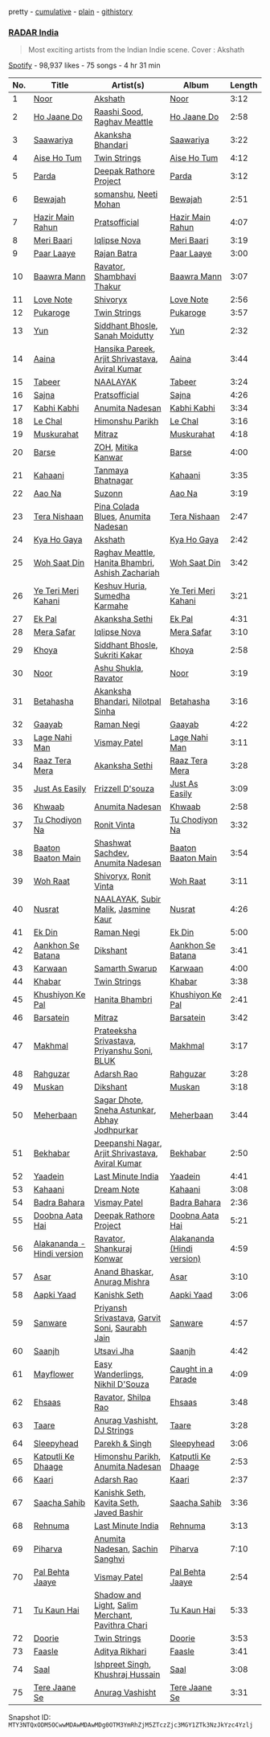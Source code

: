 pretty - [cumulative](/playlists/cumulative/37i9dQZF1DWTAtTdFMiJYK.md) - [plain](/playlists/plain/37i9dQZF1DWTAtTdFMiJYK) - [githistory](https://github.githistory.xyz/mackorone/spotify-playlist-archive/blob/main/playlists/plain/37i9dQZF1DWTAtTdFMiJYK)

### [RADAR India](https://open.spotify.com/playlist/37i9dQZF1DWTAtTdFMiJYK)

> Most exciting artists from the Indian Indie scene\. Cover : Akshath

[Spotify](https://open.spotify.com/user/spotify) - 98,937 likes - 75 songs - 4 hr 31 min

| No. | Title | Artist(s) | Album | Length |
|---|---|---|---|---|
| 1 | [Noor](https://open.spotify.com/track/36zJvaFktpReO0ZpO7zK7H) | [Akshath](https://open.spotify.com/artist/35XjIi7RK4ckjgBrE6CcQo) | [Noor](https://open.spotify.com/album/1C28dscSE3eMMySafwMSmm) | 3:12 |
| 2 | [Ho Jaane Do](https://open.spotify.com/track/3ioJJykMxfcoj0qOmf1QPj) | [Raashi Sood](https://open.spotify.com/artist/0ZEiDnkNsdY6IXWUjWuBU2), [Raghav Meattle](https://open.spotify.com/artist/7lTlD9L3QhfOH13Z0n1ibN) | [Ho Jaane Do](https://open.spotify.com/album/5BDwUl97v4DscgoMnuhL1C) | 2:58 |
| 3 | [Saawariya](https://open.spotify.com/track/4WUjl8l3t5yg2JCGeYa7DV) | [Akanksha Bhandari](https://open.spotify.com/artist/2U5K35Kwj0LqkfG3ENnnSL) | [Saawariya](https://open.spotify.com/album/1PRfv8sVJ5hIxwN2nunPha) | 3:22 |
| 4 | [Aise Ho Tum](https://open.spotify.com/track/4wgDpX6DPzCjsAX6XK5KV0) | [Twin Strings](https://open.spotify.com/artist/0cPN6x5LmDIZjp6gFmAkqw) | [Aise Ho Tum](https://open.spotify.com/album/5YXNlo7YoApvoyvLDBETlA) | 4:12 |
| 5 | [Parda](https://open.spotify.com/track/09FfppwkzTccGQFWcglxGD) | [Deepak Rathore Project](https://open.spotify.com/artist/1VFIeAFbzMVHmvGQtfE6OI) | [Parda](https://open.spotify.com/album/5ZxjM0OML0g3RVv3utPfA6) | 3:12 |
| 6 | [Bewajah](https://open.spotify.com/track/6uJ6KxWCNszP9VDtZm5A0C) | [somanshu](https://open.spotify.com/artist/0q7fw7pC9FcW9AUfIw4H5H), [Neeti Mohan](https://open.spotify.com/artist/3ZxZ03fj3tXBZHZWzvaLSM) | [Bewajah](https://open.spotify.com/album/7pb1utVXS2OS6dfQF0f0cN) | 2:51 |
| 7 | [Hazir Main Rahun](https://open.spotify.com/track/10JqzOpxi2zL4RcuvwBRtW) | [Pratsofficial](https://open.spotify.com/artist/29ggvWc5EMcSk5RLQ5aXHr) | [Hazir Main Rahun](https://open.spotify.com/album/3JcvdHatu4INAgwuSAPnCr) | 4:07 |
| 8 | [Meri Baari](https://open.spotify.com/track/0XdDE6lmn5srPDUDBq5xcg) | [Iqlipse Nova](https://open.spotify.com/artist/5tVEtYVMATyQ6OVOetuZlk) | [Meri Baari](https://open.spotify.com/album/6CZIFpN6kaO3BRnlZoACbB) | 3:19 |
| 9 | [Paar Laaye](https://open.spotify.com/track/3MSWGzFm8N3wJvOloRovR6) | [Rajan Batra](https://open.spotify.com/artist/5rNkckFmIKVHEdke5cNx5c) | [Paar Laaye](https://open.spotify.com/album/07JJWCjfs4UDGYGCamuncp) | 3:00 |
| 10 | [Baawra Mann](https://open.spotify.com/track/79RInrNbVRumprs4MDYgwz) | [Ravator](https://open.spotify.com/artist/1cZXy31snJUWXKwhWRyDgs), [Shambhavi Thakur](https://open.spotify.com/artist/2b1YWOv5v6yzuEDComf7fO) | [Baawra Mann](https://open.spotify.com/album/75dVZo1ENZKeR3JDBQW8DR) | 3:07 |
| 11 | [Love Note](https://open.spotify.com/track/0uVdtnoCTDoxbHgEAvBRjY) | [Shivoryx](https://open.spotify.com/artist/0frlLIs2UWXeTwqwH92Apo) | [Love Note](https://open.spotify.com/album/1Ay9m3wFymygsyusr2H7fK) | 2:56 |
| 12 | [Pukaroge](https://open.spotify.com/track/2fLoGliNPrkYu3538MEXAr) | [Twin Strings](https://open.spotify.com/artist/0cPN6x5LmDIZjp6gFmAkqw) | [Pukaroge](https://open.spotify.com/album/6oT1IdHJahyT5GLigdFYyq) | 3:57 |
| 13 | [Yun](https://open.spotify.com/track/6MXxjUljZHV2qsCJg9a9iL) | [Siddhant Bhosle](https://open.spotify.com/artist/72FQZIJkOLdKV0YKqS024h), [Sanah Moidutty](https://open.spotify.com/artist/5PRw7B1MlnXte2taK1ePlC) | [Yun](https://open.spotify.com/album/4XJjKeDY2C7dBez6rezqqS) | 2:32 |
| 14 | [Aaina](https://open.spotify.com/track/4qCfgOX1ggMp6D0rGWFUfQ) | [Hansika Pareek](https://open.spotify.com/artist/0RVfcqug2nB820dxIGycIW), [Arjit Shrivastava](https://open.spotify.com/artist/7EBfv067H7dViRbeOVQqFv), [Aviral Kumar](https://open.spotify.com/artist/4VWA00yIUYAA3b0jsjdx1z) | [Aaina](https://open.spotify.com/album/6Ujs8343i3KHRv91qvUdAY) | 3:44 |
| 15 | [Tabeer](https://open.spotify.com/track/3BOWG0zibD5qZ1tcBwS65J) | [NAALAYAK](https://open.spotify.com/artist/6BWd8VpOoODhMOPks4sI6R) | [Tabeer](https://open.spotify.com/album/4Eifi8cHvf7QNRrs9kld20) | 3:24 |
| 16 | [Sajna](https://open.spotify.com/track/1DdS3bAkQtLdapb5hiSN9S) | [Pratsofficial](https://open.spotify.com/artist/29ggvWc5EMcSk5RLQ5aXHr) | [Sajna](https://open.spotify.com/album/7039HqORwYMTeXxfWrrScw) | 4:26 |
| 17 | [Kabhi Kabhi](https://open.spotify.com/track/2D67rL8nrEWiLug7w2Q6nh) | [Anumita Nadesan](https://open.spotify.com/artist/1nmKYy6efdYl8sIcT0gCLJ) | [Kabhi Kabhi](https://open.spotify.com/album/4z793Z8t0qUdwercwEUK1M) | 3:34 |
| 18 | [Le Chal](https://open.spotify.com/track/7dNQpEI1bOetj5XZqpKU5M) | [Himonshu Parikh](https://open.spotify.com/artist/0AHysaqWv1LHwqk5P5lTMX) | [Le Chal](https://open.spotify.com/album/3eQWv1miydlthQgTOsgCwn) | 3:16 |
| 19 | [Muskurahat](https://open.spotify.com/track/6oURWs2pULRYC9JAhLEaw8) | [Mitraz](https://open.spotify.com/artist/3iGhlvzpXc0UHBQ7klAItX) | [Muskurahat](https://open.spotify.com/album/57G6FAPEMtXBDKEcsatBa1) | 4:18 |
| 20 | [Barse](https://open.spotify.com/track/6wV51vPTYtewZNGDpHcwWi) | [ZOH](https://open.spotify.com/artist/1T5V8R7QKMhQImEdKNDyFU), [Mitika Kanwar](https://open.spotify.com/artist/4sjw8DSxhdPiJkGbtAobEg) | [Barse](https://open.spotify.com/album/6It9s6jgRF07GUUf28VFSK) | 4:00 |
| 21 | [Kahaani](https://open.spotify.com/track/6gK2gR0uyFFYJ5sKH4zyjx) | [Tanmaya Bhatnagar](https://open.spotify.com/artist/1kzKlwoZunQPBWRLCZ7ZvS) | [Kahaani](https://open.spotify.com/album/5DShAPJRVmP2Z0cmcjm1wW) | 3:35 |
| 22 | [Aao Na](https://open.spotify.com/track/7jHxMddr8mtxqdlyw1cN7l) | [Suzonn](https://open.spotify.com/artist/3xZ9z6k4Suc2O8cAiwMt7h) | [Aao Na](https://open.spotify.com/album/1QdtXX9vMP2P7PldhkMboq) | 3:19 |
| 23 | [Tera Nishaan](https://open.spotify.com/track/23gBGYYQcA8ivnVDj2eZxD) | [Pina Colada Blues](https://open.spotify.com/artist/1pSV6wx1cZQB3l7c2wY3mE), [Anumita Nadesan](https://open.spotify.com/artist/1nmKYy6efdYl8sIcT0gCLJ) | [Tera Nishaan](https://open.spotify.com/album/1FsGhpy3Br29xgbS1PJB4I) | 2:47 |
| 24 | [Kya Ho Gaya](https://open.spotify.com/track/2TbfqIrC82fKnkawwMlSvK) | [Akshath](https://open.spotify.com/artist/35XjIi7RK4ckjgBrE6CcQo) | [Kya Ho Gaya](https://open.spotify.com/album/3vTWIcTP2fSZaqHgA2OkfL) | 2:42 |
| 25 | [Woh Saat Din](https://open.spotify.com/track/68kyeHa4UBlqTkwoy9tBHV) | [Raghav Meattle](https://open.spotify.com/artist/7lTlD9L3QhfOH13Z0n1ibN), [Hanita Bhambri](https://open.spotify.com/artist/3Y5nIabMJLTsWgW6Jqdn7n), [Ashish Zachariah](https://open.spotify.com/artist/51xtFCX1WhS6mMni1EVMGT) | [Woh Saat Din](https://open.spotify.com/album/7e6uxfTigMqsc6SmP8ruUa) | 3:42 |
| 26 | [Ye Teri Meri Kahani](https://open.spotify.com/track/1IsMTMT8ASvZqApzGKkAG9) | [Keshuv Huria](https://open.spotify.com/artist/43uO9cJvNgdhonRDXdRjsa), [Sumedha Karmahe](https://open.spotify.com/artist/4MEdY6uFLSNWHq4kKrDx4j) | [Ye Teri Meri Kahani](https://open.spotify.com/album/0iW00NWqfNMXBxfAfJ9TDg) | 3:21 |
| 27 | [Ek Pal](https://open.spotify.com/track/4YmuwxEfzF5bXTuwg3sYbE) | [Akanksha Sethi](https://open.spotify.com/artist/70gqhziA790XfoUL5FWD16) | [Ek Pal](https://open.spotify.com/album/1NU5fBhBK0zR6Ei6FGw8Dl) | 4:31 |
| 28 | [Mera Safar](https://open.spotify.com/track/2AB7fsbG0eZJjDGile69CQ) | [Iqlipse Nova](https://open.spotify.com/artist/5tVEtYVMATyQ6OVOetuZlk) | [Mera Safar](https://open.spotify.com/album/5MaDDfFcO8Eao37Crt324Q) | 3:10 |
| 29 | [Khoya](https://open.spotify.com/track/042J1bbhYbWcal95ZPOuJe) | [Siddhant Bhosle](https://open.spotify.com/artist/72FQZIJkOLdKV0YKqS024h), [Sukriti Kakar](https://open.spotify.com/artist/3FgHkfb3IqG4WKuVe1xCXM) | [Khoya](https://open.spotify.com/album/2D8X4Z53wmX6LNs0SpBFV1) | 2:58 |
| 30 | [Noor](https://open.spotify.com/track/2SzambF00WN62Gz99DlQxt) | [Ashu Shukla](https://open.spotify.com/artist/15iD55LPew2DyTQDqoV0F1), [Ravator](https://open.spotify.com/artist/1cZXy31snJUWXKwhWRyDgs) | [Noor](https://open.spotify.com/album/6uS7i8fRP8hapepB4kW553) | 3:19 |
| 31 | [Betahasha](https://open.spotify.com/track/7D5x7oRRK279Tx3SzJ95it) | [Akanksha Bhandari](https://open.spotify.com/artist/2U5K35Kwj0LqkfG3ENnnSL), [Nilotpal Sinha](https://open.spotify.com/artist/5JJJXKgD03icW3z2dkjTTV) | [Betahasha](https://open.spotify.com/album/56DhJ2JIMfgT8mEI5VczxT) | 3:16 |
| 32 | [Gaayab](https://open.spotify.com/track/6yxyxncMxTxyU05fD5lRMk) | [Raman Negi](https://open.spotify.com/artist/1ZsF8DeNQav5xvu4X5KsYB) | [Gaayab](https://open.spotify.com/album/3qGhJwL6Y2tY2t9lJNHiOS) | 4:22 |
| 33 | [Lage Nahi Man](https://open.spotify.com/track/6sdird6R3Bl7KXbCXpnPVy) | [Vismay Patel](https://open.spotify.com/artist/43jHbOAD9UtOEO1la8CVHs) | [Lage Nahi Man](https://open.spotify.com/album/1EKU9Nm6UNHQJg8F46agRR) | 3:11 |
| 34 | [Raaz Tera Mera](https://open.spotify.com/track/4hGHgXcTOD8BzJKMz062ZN) | [Akanksha Sethi](https://open.spotify.com/artist/70gqhziA790XfoUL5FWD16) | [Raaz Tera Mera](https://open.spotify.com/album/600DUfcwqsdjfnTK15RogK) | 3:28 |
| 35 | [Just As Easily](https://open.spotify.com/track/7k695jTLLrMiNnFnyRWDCN) | [Frizzell D'souza](https://open.spotify.com/artist/17j8WfojaUlIDrnDG7IfIQ) | [Just As Easily](https://open.spotify.com/album/4z4anMfIasayTBmyVIGlqa) | 3:09 |
| 36 | [Khwaab](https://open.spotify.com/track/0iEdt7cayQ2XbicDeWFztj) | [Anumita Nadesan](https://open.spotify.com/artist/1nmKYy6efdYl8sIcT0gCLJ) | [Khwaab](https://open.spotify.com/album/2kNkewZHbS6gbDlDoIqFy4) | 2:58 |
| 37 | [Tu Chodiyon Na](https://open.spotify.com/track/4trQhzRfEN0z5htXvjc5zA) | [Ronit Vinta](https://open.spotify.com/artist/0FHOJryrpHtkKAZMKULXXn) | [Tu Chodiyon Na](https://open.spotify.com/album/1DdgnxCTXd5ggIFAy3TtHe) | 3:32 |
| 38 | [Baaton Baaton Main](https://open.spotify.com/track/764XnzLSpfB7VSMkKywfMB) | [Shashwat Sachdev](https://open.spotify.com/artist/465OXuCU8YZNmVG1leLwQ9), [Anumita Nadesan](https://open.spotify.com/artist/1nmKYy6efdYl8sIcT0gCLJ) | [Baaton Baaton Main](https://open.spotify.com/album/0QVNwZykSmyVyFLbKZkMMY) | 3:54 |
| 39 | [Woh Raat](https://open.spotify.com/track/52lObaMpTZyYt2aACIkBmC) | [Shivoryx](https://open.spotify.com/artist/0frlLIs2UWXeTwqwH92Apo), [Ronit Vinta](https://open.spotify.com/artist/0FHOJryrpHtkKAZMKULXXn) | [Woh Raat](https://open.spotify.com/album/2AlOGPocqaVUeKlAe7pdAX) | 3:11 |
| 40 | [Nusrat](https://open.spotify.com/track/1J8u6r4Iy1fT3xEil4p7VP) | [NAALAYAK](https://open.spotify.com/artist/6BWd8VpOoODhMOPks4sI6R), [Subir Malik](https://open.spotify.com/artist/0GUULpt9IvFRrY3RnG4tOW), [Jasmine Kaur](https://open.spotify.com/artist/1jKO7eePUCtEhfTzEIRE8G) | [Nusrat](https://open.spotify.com/album/3tTQGJAqjSEAUjTvvNrHsx) | 4:26 |
| 41 | [Ek Din](https://open.spotify.com/track/6hFeEa1XPaw2bbHi8eFt4x) | [Raman Negi](https://open.spotify.com/artist/1ZsF8DeNQav5xvu4X5KsYB) | [Ek Din](https://open.spotify.com/album/61VF8aptPP2fs4Idcakhr1) | 5:00 |
| 42 | [Aankhon Se Batana](https://open.spotify.com/track/1ZiReD9pPTttQWwSoYqdyH) | [Dikshant](https://open.spotify.com/artist/0kTAB5SUakX286t6K7J3QR) | [Aankhon Se Batana](https://open.spotify.com/album/57FSK7an8LmvStMZviJ8Ws) | 3:41 |
| 43 | [Karwaan](https://open.spotify.com/track/78APpAdpP2eZ5uvTrI6Awx) | [Samarth Swarup](https://open.spotify.com/artist/4aJYDGgfPkCmnWOLQqskNK) | [Karwaan](https://open.spotify.com/album/4sXJC1aQtXFGeqSBfpIuTz) | 4:00 |
| 44 | [Khabar](https://open.spotify.com/track/56dhkwFTzbq3AS54dguEEH) | [Twin Strings](https://open.spotify.com/artist/0cPN6x5LmDIZjp6gFmAkqw) | [Khabar](https://open.spotify.com/album/4nPqoBnVFAWcjDcWGpijBq) | 3:38 |
| 45 | [Khushiyon Ke Pal](https://open.spotify.com/track/3chiE90csYmQ8UIZvuT9gH) | [Hanita Bhambri](https://open.spotify.com/artist/3Y5nIabMJLTsWgW6Jqdn7n) | [Khushiyon Ke Pal](https://open.spotify.com/album/6evDJ3PMbBfWrzWg4mLOK0) | 2:41 |
| 46 | [Barsatein](https://open.spotify.com/track/4XBADEVfEfWxOZRhreFt2T) | [Mitraz](https://open.spotify.com/artist/3iGhlvzpXc0UHBQ7klAItX) | [Barsatein](https://open.spotify.com/album/6HUDcDyuJl4soXxx464G6a) | 3:42 |
| 47 | [Makhmal](https://open.spotify.com/track/46qCjuV2ydLZNdGxf2PSWB) | [Prateeksha Srivastava](https://open.spotify.com/artist/6Tt4bucXZfk6Vasj3fSaCT), [Priyanshu Soni](https://open.spotify.com/artist/6MB9eP64yx5KQ12VLrXo6p), [BLUK](https://open.spotify.com/artist/5VwEh2dfVTTVtQ0Q3C1e4r) | [Makhmal](https://open.spotify.com/album/1vyIwvbXKGfu9AoLNg6WGx) | 3:17 |
| 48 | [Rahguzar](https://open.spotify.com/track/29aAMNNgGe3g5G4CnwlHuL) | [Adarsh Rao](https://open.spotify.com/artist/6RaFiPHsbMRHJ4u4UWf6II) | [Rahguzar](https://open.spotify.com/album/6fsdSpZ9mIXtePUwsNE4v3) | 3:28 |
| 49 | [Muskan](https://open.spotify.com/track/16ZcfVSuCcBDdlpvmEIA1i) | [Dikshant](https://open.spotify.com/artist/0kTAB5SUakX286t6K7J3QR) | [Muskan](https://open.spotify.com/album/3NLZpWHd23xx5YYveGbNlv) | 3:18 |
| 50 | [Meherbaan](https://open.spotify.com/track/5AeCYcLTcrY8AiW33Ue2Ll) | [Sagar Dhote](https://open.spotify.com/artist/63NTePIe7eeyeT1Sv8TP7a), [Sneha Astunkar](https://open.spotify.com/artist/5vnUKpiC4Pxh6deCoUK2lD), [Abhay Jodhpurkar](https://open.spotify.com/artist/27rK4pP0VMqWiRe7pamKe5) | [Meherbaan](https://open.spotify.com/album/48ugxOs8V5HbIHSY4RB6S6) | 3:44 |
| 51 | [Bekhabar](https://open.spotify.com/track/20H7gJ6egUmfOzQ00t5DEH) | [Deepanshi Nagar](https://open.spotify.com/artist/3rRSuKh0igtO8J7uHz2AgQ), [Arjit Shrivastava](https://open.spotify.com/artist/7EBfv067H7dViRbeOVQqFv), [Aviral Kumar](https://open.spotify.com/artist/4VWA00yIUYAA3b0jsjdx1z) | [Bekhabar](https://open.spotify.com/album/1NvOkJwsKFEzthlxDr9UnV) | 2:50 |
| 52 | [Yaadein](https://open.spotify.com/track/559lQBU46ePjxVXS9cNsmW) | [Last Minute India](https://open.spotify.com/artist/6yi4BexeHDzQeuiDzXqTcg) | [Yaadein](https://open.spotify.com/album/2G5NDAUQru6BAMBN8s1eGG) | 4:41 |
| 53 | [Kahaani](https://open.spotify.com/track/0lbe1bIqb5rR1czdQP6fTK) | [Dream Note](https://open.spotify.com/artist/4o0mCeiUIVdknPUMhpO0bd) | [Kahaani](https://open.spotify.com/album/1MnbaNHLBduuqDZwU0uWTU) | 3:08 |
| 54 | [Badra Bahara](https://open.spotify.com/track/6i9997Q9R4M7RuqQEHq3ed) | [Vismay Patel](https://open.spotify.com/artist/43jHbOAD9UtOEO1la8CVHs) | [Badra Bahara](https://open.spotify.com/album/4rmIiT592uOXCMNR1nbhvl) | 2:36 |
| 55 | [Doobna Aata Hai](https://open.spotify.com/track/5WmulZwnY1U5566pqYWstk) | [Deepak Rathore Project](https://open.spotify.com/artist/1VFIeAFbzMVHmvGQtfE6OI) | [Doobna Aata Hai](https://open.spotify.com/album/3og6i5UVjMjvZnFfVaOumg) | 5:21 |
| 56 | [Alakananda \- Hindi version](https://open.spotify.com/track/4LHGR2KUMmqL1aSxEElq3E) | [Ravator](https://open.spotify.com/artist/1cZXy31snJUWXKwhWRyDgs), [Shankuraj Konwar](https://open.spotify.com/artist/2sTO4BkutHILz6xXwbbar9) | [Alakananda \(Hindi version\)](https://open.spotify.com/album/7k4VojLUcZq9onaU2X4dMC) | 4:59 |
| 57 | [Asar](https://open.spotify.com/track/4Cl13lnGGhHmNpO4tTi3az) | [Anand Bhaskar](https://open.spotify.com/artist/4aykldlxvwj6cRQfhbfNMO), [Anurag Mishra](https://open.spotify.com/artist/3r80FQRtPJ8V5GrdDzNTWE) | [Asar](https://open.spotify.com/album/4NAqO60ilbYjOULTBgf9Mc) | 3:10 |
| 58 | [Aapki Yaad](https://open.spotify.com/track/5Bi49mDJQ6IjDbxnlpxxrZ) | [Kanishk Seth](https://open.spotify.com/artist/4hGFNXuWut4b2sfJCJJNEo) | [Aapki Yaad](https://open.spotify.com/album/6ETtqi3HL36TiXpO0U2U4E) | 3:06 |
| 59 | [Sanware](https://open.spotify.com/track/4qBHgJWDMuWhgWwp2FFz7z) | [Priyansh Srivastava](https://open.spotify.com/artist/1mmWHJzVXCNSQBlbeAMKFU), [Garvit Soni](https://open.spotify.com/artist/4MCoxHC5rvQP0I7o63RXSH), [Saurabh Jain](https://open.spotify.com/artist/20YBMuBchncywfuOulfmtG) | [Sanware](https://open.spotify.com/album/1MjMz9NFcXGDktqiB5h4r5) | 4:57 |
| 60 | [Saanjh](https://open.spotify.com/track/5nrhIgDiO6TppbdLxUDqHs) | [Utsavi Jha](https://open.spotify.com/artist/51pcy004juIDA1mruOZJCX) | [Saanjh](https://open.spotify.com/album/6lzFKrN8dJifMdpDBNuOw8) | 4:42 |
| 61 | [Mayflower](https://open.spotify.com/track/4uU5ALeQE7LN8rsv5IdVCW) | [Easy Wanderlings](https://open.spotify.com/artist/2hfWu4We2fbIRY9kClxBHT), [Nikhil D'Souza](https://open.spotify.com/artist/39fT56OHEL2E98zDKrqBsC) | [Caught in a Parade](https://open.spotify.com/album/6ogjWRRZa9qyaj6Fw62KgG) | 4:09 |
| 62 | [Ehsaas](https://open.spotify.com/track/7jY3iEgqKEnVJLLYhkPex3) | [Ravator](https://open.spotify.com/artist/1cZXy31snJUWXKwhWRyDgs), [Shilpa Rao](https://open.spotify.com/artist/19LIHDDSHBD5NyYHI3gpzB) | [Ehsaas](https://open.spotify.com/album/00Png6WHwGSedQksDn24w4) | 3:48 |
| 63 | [Taare](https://open.spotify.com/track/4jflaxgK10KuHI9hzxsT1C) | [Anurag Vashisht](https://open.spotify.com/artist/6o0MDEgo8moHPwQ1QXIs4c), [DJ Strings](https://open.spotify.com/artist/5dK1U4fQotxj5QCVyC7wJD) | [Taare](https://open.spotify.com/album/7n3mLvH0HLnuykbdAaR3ib) | 3:28 |
| 64 | [Sleepyhead](https://open.spotify.com/track/5WppvSzsJBoQhT6V8HV9U8) | [Parekh & Singh](https://open.spotify.com/artist/5HyacDSdBkCTDOBoX49ayp) | [Sleepyhead](https://open.spotify.com/album/3fw8NcJqdA53NtZHGzU6cS) | 3:06 |
| 65 | [Katputli Ke Dhaage](https://open.spotify.com/track/520NVZmA0cXVRrUUg0hOsc) | [Himonshu Parikh](https://open.spotify.com/artist/0AHysaqWv1LHwqk5P5lTMX), [Anumita Nadesan](https://open.spotify.com/artist/1nmKYy6efdYl8sIcT0gCLJ) | [Katputli Ke Dhaage](https://open.spotify.com/album/6C4fAoH6g6MAfWjjaeUaWP) | 2:53 |
| 66 | [Kaari](https://open.spotify.com/track/6J5ymVSQlrmZ2Y48GYLaoK) | [Adarsh Rao](https://open.spotify.com/artist/6RaFiPHsbMRHJ4u4UWf6II) | [Kaari](https://open.spotify.com/album/2rxawqueJ4wDhh0WDNSO8j) | 2:37 |
| 67 | [Saacha Sahib](https://open.spotify.com/track/17aNTNL5QuHmomXRTeUpVN) | [Kanishk Seth](https://open.spotify.com/artist/4hGFNXuWut4b2sfJCJJNEo), [Kavita Seth](https://open.spotify.com/artist/3nQ125TJobosBH446Dsvvv), [Javed Bashir](https://open.spotify.com/artist/5diMmmNkRVfgUnXJrzXzjZ) | [Saacha Sahib](https://open.spotify.com/album/4OuOdarOPimks7xemmkcPI) | 3:36 |
| 68 | [Rehnuma](https://open.spotify.com/track/4l9YKebWc0WGhcNbtJFeRe) | [Last Minute India](https://open.spotify.com/artist/6yi4BexeHDzQeuiDzXqTcg) | [Rehnuma](https://open.spotify.com/album/5ZG20aDD6ZyqeFHyDzufeO) | 3:13 |
| 69 | [Piharva](https://open.spotify.com/track/4i4PJCJ0DYyUfXVHLS4fYU) | [Anumita Nadesan](https://open.spotify.com/artist/1nmKYy6efdYl8sIcT0gCLJ), [Sachin Sanghvi](https://open.spotify.com/artist/30wJusyU4fVHzMW3m8Zodc) | [Piharva](https://open.spotify.com/album/1RGxnno01axq8lp4TTdwhn) | 7:10 |
| 70 | [Pal Behta Jaaye](https://open.spotify.com/track/0fIbPMXnTdyuW2UirA9mWQ) | [Vismay Patel](https://open.spotify.com/artist/43jHbOAD9UtOEO1la8CVHs) | [Pal Behta Jaaye](https://open.spotify.com/album/0TGb91XBYJ9BZbFpgyNMjc) | 2:54 |
| 71 | [Tu Kaun Hai](https://open.spotify.com/track/0z4WjqjRgQJuXlWbOC5L6A) | [Shadow and Light](https://open.spotify.com/artist/6BG3rlgfBM8V8JStjm7IFa), [Salim Merchant](https://open.spotify.com/artist/1TbRSunWGZ46mqnapcWxrm), [Pavithra Chari](https://open.spotify.com/artist/16IvLiMrXTMDCT1o2btRrG) | [Tu Kaun Hai](https://open.spotify.com/album/4UgSmIR3uBY5ehDNeZszsZ) | 5:33 |
| 72 | [Doorie](https://open.spotify.com/track/1Dc4zs4hnrqbz4pV44uT8g) | [Twin Strings](https://open.spotify.com/artist/0cPN6x5LmDIZjp6gFmAkqw) | [Doorie](https://open.spotify.com/album/0tExo9nxg65475C6EHR0Pd) | 3:53 |
| 73 | [Faasle](https://open.spotify.com/track/0s76ExpXyMGVBlKLUr683e) | [Aditya Rikhari](https://open.spotify.com/artist/3ozYqVCLohfpXIhalkhM8D) | [Faasle](https://open.spotify.com/album/2xfAmgKBQroCYbDnl18me3) | 3:41 |
| 74 | [Saal](https://open.spotify.com/track/2S3erlZaNr7EGakVORv619) | [Ishpreet Singh](https://open.spotify.com/artist/0uYkdsYTX52nJ3iiER4rg9), [Khushraj Hussain](https://open.spotify.com/artist/2F4iyLhAJANxKrKl3Iw9Dh) | [Saal](https://open.spotify.com/album/5WZa0b0DV0zS6K3sEWAuKP) | 3:08 |
| 75 | [Tere Jaane Se](https://open.spotify.com/track/6smPjrA4Hf7J3kFe9afb1E) | [Anurag Vashisht](https://open.spotify.com/artist/6o0MDEgo8moHPwQ1QXIs4c) | [Tere Jaane Se](https://open.spotify.com/album/3XXavGVCTjh5OQo8sEP0Ri) | 3:31 |

Snapshot ID: `MTY3NTQxODM5OCwwMDAwMDAwMDg0OTM3YmRhZjM5ZTczZjc3MGY1ZTk3NzJkYzc4Yzlj`
